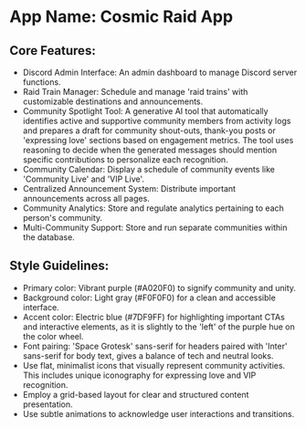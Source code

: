 # **App Name**: Cosmic Raid App

## Core Features:

- Discord Admin Interface: An admin dashboard to manage Discord server functions.
- Raid Train Manager: Schedule and manage 'raid trains' with customizable destinations and announcements.
- Community Spotlight Tool: A generative AI tool that automatically identifies active and supportive community members from activity logs and prepares a draft for community shout-outs, thank-you posts or 'expressing love' sections based on engagement metrics. The tool uses reasoning to decide when the generated messages should mention specific contributions to personalize each recognition.
- Community Calendar: Display a schedule of community events like 'Community Live' and 'VIP Live'.
- Centralized Announcement System: Distribute important announcements across all pages.
- Community Analytics: Store and regulate analytics pertaining to each person's community.
- Multi-Community Support: Store and run separate communities within the database.

## Style Guidelines:

- Primary color: Vibrant purple (#A020F0) to signify community and unity.
- Background color: Light gray (#F0F0F0) for a clean and accessible interface.
- Accent color: Electric blue (#7DF9FF) for highlighting important CTAs and interactive elements, as it is slightly to the 'left' of the purple hue on the color wheel.
- Font pairing: 'Space Grotesk' sans-serif for headers paired with 'Inter' sans-serif for body text, gives a balance of tech and neutral looks.
- Use flat, minimalist icons that visually represent community activities. This includes unique iconography for expressing love and VIP recognition.
- Employ a grid-based layout for clear and structured content presentation.
- Use subtle animations to acknowledge user interactions and transitions.